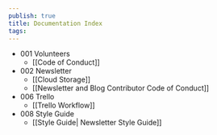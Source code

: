 ```yaml
---
publish: true
title: Documentation Index
tags:
---
```

- 001 Volunteers
	- [[Code of Conduct]]
- 002 Newsletter
	- [[Cloud Storage]]
	- [[Newsletter and Blog Contributor Code of Conduct]]
- 006 Trello
	- [[Trello Workflow]]
- 008 Style Guide
	- [[Style Guide| Newsletter Style Guide]]
